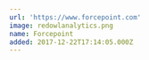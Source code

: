 ```yaml
---
url: 'https://www.forcepoint.com'
image: redowlanalytics.png
name: Forcepoint
added: 2017-12-22T17:14:05.000Z
---
```

